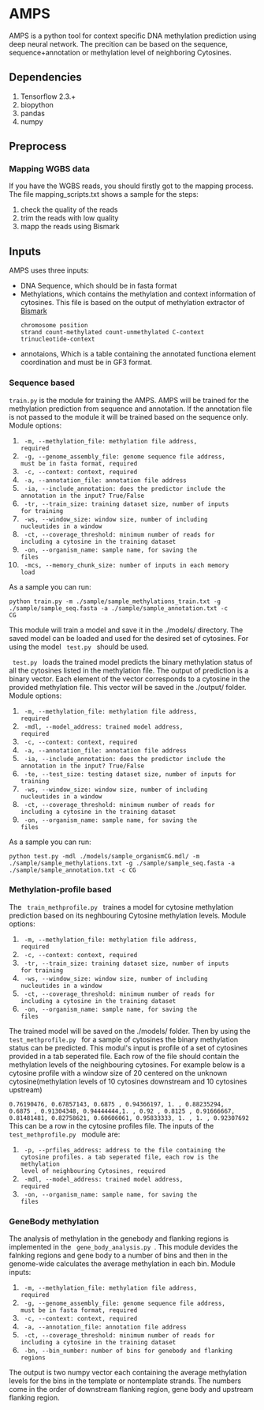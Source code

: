 # AMPS

AMPS is a python tool for context specific DNA methylation prediction using deep neural network. The precition can be based on the sequence, sequence+annotation or methylation level of neighboring Cytosines.

## Dependencies

1. Tensorflow 2.3.+
2. biopython
3. pandas
4. numpy

## Preprocess

### Mapping WGBS data
If you have the WGBS reads, you should firstly got to the mapping process. The file mapping_scripts.txt shows a sample for the steps:

1. check the quality of the reads
2. trim the reads with low quality
3. mapp the reads using Bismark

## Inputs

AMPS uses three inputs: 
+ DNA Sequence, which should be in fasta format
+ Methylations, which contains the methylation and context information of cytosines. This file is based on the output of methylation extractor of [Bismark](https://github.com/FelixKrueger/Bismark/tree/master/Docs#optional-genome-wide-cytosine-report-output "wgbs mapping tool") <p><code>chromosome position strand count-methylated count-unmethylated C-context trinucleotide-context</code></p>
+ annotaions, Which is a table containing the annotated functiona element coordination and must be in GF3 format.


### Sequence based

<code>train.py</code> is the module for training the AMPS. AMPS will be trained for the methylation prediction from sequence and annotation. If the annotation file is not passed to the module it will be trained based on the sequence only. Module options:

1. <code> -m, --methylation_file: methylation file address, required</code>
2. <code> -g, --genome_assembly_file: genome sequence file address, must be in fasta format, required</code>
3. <code> -c, --context: context, required</code>
4. <code> -a, --annotation_file: annotation file address</code>
5. <code> -ia, --include_annotation: does the predictor include the annotation in the input? True/False</code>
6. <code> -tr, --train_size: training dataset size, number of inputs for training</code>
7. <code> -ws, --window_size: window size, number of including nucleutides in a window</code>
8. <code> -ct, --coverage_threshold: minimum number of reads for including a cytosine in the training dataset</code>
9. <code> -on, --organism_name: sample name, for saving the files</code>
10. <code> -mcs, --memory_chunk_size: number of inputs in each memory load</code>

As a sample you can run:

<code>python train.py -m ./sample/sample_methylations_train.txt -g ./sample/sample_seq.fasta -a ./sample/sample_annotation.txt -c CG</code>

This module will train a model and save it in the ./models/ directory. The saved model can be loaded and used for the desired set of cytosines. For using the model <code> test.py </code> should be used.

<code> test.py </code> loads the trained model predicts the binary methylation status of all the cytosines listed in the methylation file. The output of prediction is a binary vector. Each element of the vector corresponds to a cytosine in the provided methylation file. This vector will be saved in the ./output/ folder. Module options:


1. <code> -m, --methylation_file: methylation file address, required</code>
2. <code> -mdl, --model_address: trained model address, required</code>
3. <code> -c, --context: context, required</code>
4. <code> -a, --annotation_file: annotation file address</code>
5. <code> -ia, --include_annotation: does the predictor include the annotation in the input? True/False</code>
6. <code> -te, --test_size: testing dataset size, number of inputs for training</code>
7. <code> -ws, --window_size: window size, number of including nucleutides in a window</code>
8. <code> -ct, --coverage_threshold: minimum number of reads for including a cytosine in the training dataset</code>
9. <code> -on, --organism_name: sample name, for saving the files</code>

As a sample you can run:

<code>python test.py -mdl ./models/sample_organismCG.mdl/ -m ./sample/sample_methylations.txt -g ./sample/sample_seq.fasta -a ./sample/sample_annotation.txt -c CG</code>

### Methylation-profile based

The <code> train_methprofile.py </code> traines a model for cytosine methylation prediction based on its neghbouring Cytosine methylation levels. Module options:

1. <code> -m, --methylation_file: methylation file address, required</code>
2. <code> -c, --context: context, required</code>
3. <code> -tr, --train_size: training dataset size, number of inputs for training</code>
4. <code> -ws, --window_size: window size, number of including nucleutides in a window</code>
5. <code> -ct, --coverage_threshold: minimum number of reads for including a cytosine in the training dataset</code>
6. <code> -on, --organism_name: sample name, for saving the files</code>

The trained model will be saved on the ./models/ folder. Then by using the <code> test_methprofile.py </code> for a sample of cytosines the binary methylation status can be predicted. This modul's input is profile of a set of cytosines provided in a tab seperated file. Each row of the file should contain the methylation levels of the neighbouring cytosines. For example below is a cytosine profile with a window size of 20 centered on the unknown cytosine(methylation levels of 10 cytosines downstream and 10 cytosines upstream)

<code>0.76190476, 0.67857143, 0.6875    , 0.94366197, 1.        , 0.88235294, 0.6875    , 0.91304348, 0.94444444,1.        , 0.92      , 0.8125    , 0.91666667, 0.81481481, 0.82758621, 0.60606061, 0.95833333, 1.        , 1.        , 0.92307692
 </code>
This can be a row in the cytosine profiles file. The inputs of the <code> test_methprofile.py </code> module are:

1. <code> -p, --prfiles_address: address to the file containing the cytosine profiles. a tab seperated file, each row is the methylation level of neighbouring Cytosines, required</code>
2. <code> -mdl, --model_address: trained model address, required</code>
3. <code> -on, --organism_name: sample name, for saving the files</code>

### GeneBody methylation

The analysis of methylation in the genebody and flanking regions is implemented in the <code> gene_body_analysis.py </code>. This module devides the falnking regions and gene body to a number of bins and then in the genome-wide calculates the average methylation in each bin. Module inputs:

1. <code> -m, --methylation_file: methylation file address, required</code>
2. <code> -g, --genome_assembly_file: genome sequence file address, must be in fasta format, required</code>
3. <code> -c, --context: context, required</code>
4. <code> -a, --annotation_file: annotation file address</code>
5. <code> -ct, --coverage_threshold: minimum number of reads for including a cytosine in the training dataset</code>
6. <code> -bn, --bin_number: number of bins for genebody and flanking regions</code>


The output is two numpy vector each containing the average methylation levels for the bins in the template or nontemplate strands. The numbers come in the order of downstream flanking region, gene body and upstream flanking region.
